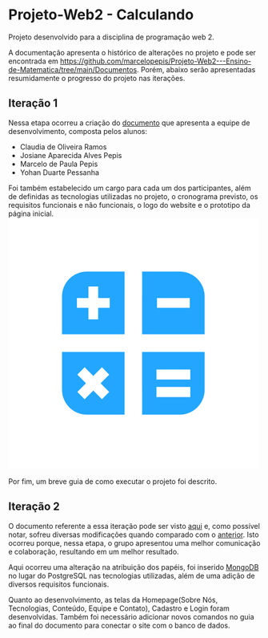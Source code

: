 # Projeto-Web2 - Calculando

Projeto desenvolvido para a disciplina de programação web 2.  

A documentação apresenta o histórico de alterações no projeto e pode ser encontrada em <https://github.com/marcelopepis/Projeto-Web2---Ensino-de-Matematica/tree/main/Documentos>. Porém, abaixo serão apresentadas resumidamente o progresso do projeto nas iterações.  

## Iteração 1

Nessa etapa ocorreu a criação do [documento](https://github.com/marcelopepis/Projeto-Web2---Ensino-de-Matematica/blob/main/Documentos/Projeto%20Calculando%20-%20Ciclo%201.docx "Documento 1") que apresenta a equipe de desenvolvimento, composta pelos alunos:

- Claudia de Oliveira Ramos
- Josiane Aparecida Alves Pepis
- Marcelo de Paula Pepis
- Yohan Duarte Pessanha  

Foi também estabelecido um cargo para cada um dos participantes, além de definidas as tecnologias utilizadas no projeto, o cronograma previsto, os requisitos funcionais e não funcionais, o logo do website e o prototipo da página inicial.  
![Logo](https://github.com/marcelopepis/Projeto-Web2---Ensino-de-Matematica/blob/main/calculando/src/images/logo_fav.png "Logo do Site")

Por fim, um breve guia de como executar o projeto foi descrito.  

## Iteração 2

O documento referente a essa iteração pode ser visto [aqui](https://github.com/marcelopepis/Projeto-Web2---Ensino-de-Matematica/blob/main/Documentos/Projeto%20Calculando%20-%20Ciclo%202.docx "Documento 2") e, como possível notar, sofreu diversas modificações quando comparado com o [anterior](https://github.com/marcelopepis/Projeto-Web2---Ensino-de-Matematica/blob/main/Documentos/Projeto%20Calculando%20-%20Ciclo%201.docx "Documento 1"). Isto ocorreu porque, nessa etapa, o grupo apresentou uma melhor comunicação e colaboração, resultando em um melhor resultado.  

Aqui ocorreu uma alteração na atribuição dos papéis, foi inserido [MongoDB](https://www.mongodb.com/) no lugar do PostgreSQL nas tecnologias utilizadas, além de uma adição de diversos requisitos funcionais.  

Quanto ao desenvolvimento, as telas da Homepage\(Sobre Nós, Tecnologias, Conteúdo, Equipe e Contato), Cadastro e Login foram desenvolvidas. Também foi necessário adicionar novos comandos no guia ao final do documento para conectar o site com o banco de dados.
